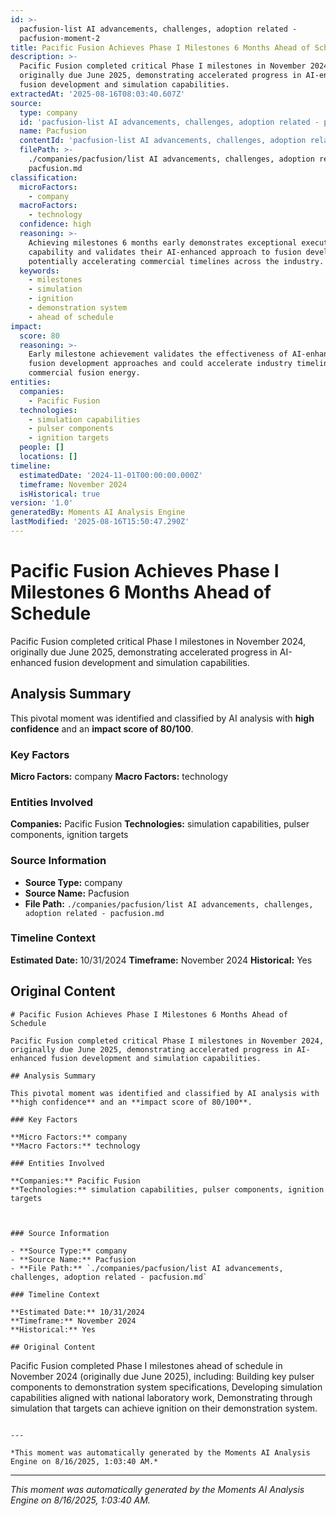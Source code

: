 ```yaml
---
id: >-
  pacfusion-list AI advancements, challenges, adoption related -
  pacfusion-moment-2
title: Pacific Fusion Achieves Phase I Milestones 6 Months Ahead of Schedule
description: >-
  Pacific Fusion completed critical Phase I milestones in November 2024,
  originally due June 2025, demonstrating accelerated progress in AI-enhanced
  fusion development and simulation capabilities.
extractedAt: '2025-08-16T08:03:40.607Z'
source:
  type: company
  id: 'pacfusion-list AI advancements, challenges, adoption related - pacfusion'
  name: Pacfusion
  contentId: 'pacfusion-list AI advancements, challenges, adoption related - pacfusion'
  filePath: >-
    ./companies/pacfusion/list AI advancements, challenges, adoption related -
    pacfusion.md
classification:
  microFactors:
    - company
  macroFactors:
    - technology
  confidence: high
  reasoning: >-
    Achieving milestones 6 months early demonstrates exceptional execution
    capability and validates their AI-enhanced approach to fusion development,
    potentially accelerating commercial timelines across the industry.
  keywords:
    - milestones
    - simulation
    - ignition
    - demonstration system
    - ahead of schedule
impact:
  score: 80
  reasoning: >-
    Early milestone achievement validates the effectiveness of AI-enhanced
    fusion development approaches and could accelerate industry timelines for
    commercial fusion energy.
entities:
  companies:
    - Pacific Fusion
  technologies:
    - simulation capabilities
    - pulser components
    - ignition targets
  people: []
  locations: []
timeline:
  estimatedDate: '2024-11-01T00:00:00.000Z'
  timeframe: November 2024
  isHistorical: true
version: '1.0'
generatedBy: Moments AI Analysis Engine
lastModified: '2025-08-16T15:50:47.290Z'
---
```

# Pacific Fusion Achieves Phase I Milestones 6 Months Ahead of Schedule

Pacific Fusion completed critical Phase I milestones in November 2024, originally due June 2025, demonstrating accelerated progress in AI-enhanced fusion development and simulation capabilities.

## Analysis Summary

This pivotal moment was identified and classified by AI analysis with **high confidence** and an **impact score of 80/100**.

### Key Factors

**Micro Factors:** company
**Macro Factors:** technology

### Entities Involved

**Companies:** Pacific Fusion
**Technologies:** simulation capabilities, pulser components, ignition targets



### Source Information

- **Source Type:** company
- **Source Name:** Pacfusion
- **File Path:** `./companies/pacfusion/list AI advancements, challenges, adoption related - pacfusion.md`

### Timeline Context

**Estimated Date:** 10/31/2024
**Timeframe:** November 2024
**Historical:** Yes

## Original Content

```
# Pacific Fusion Achieves Phase I Milestones 6 Months Ahead of Schedule

Pacific Fusion completed critical Phase I milestones in November 2024, originally due June 2025, demonstrating accelerated progress in AI-enhanced fusion development and simulation capabilities.

## Analysis Summary

This pivotal moment was identified and classified by AI analysis with **high confidence** and an **impact score of 80/100**.

### Key Factors

**Micro Factors:** company
**Macro Factors:** technology

### Entities Involved

**Companies:** Pacific Fusion
**Technologies:** simulation capabilities, pulser components, ignition targets



### Source Information

- **Source Type:** company
- **Source Name:** Pacfusion
- **File Path:** `./companies/pacfusion/list AI advancements, challenges, adoption related - pacfusion.md`

### Timeline Context

**Estimated Date:** 10/31/2024
**Timeframe:** November 2024
**Historical:** Yes

## Original Content

```
Pacific Fusion completed Phase I milestones ahead of schedule in November 2024 (originally due June 2025), including: Building key pulser components to demonstration system specifications, Developing simulation capabilities aligned with national laboratory work, Demonstrating through simulation that targets can achieve ignition on their demonstration system.
```

---

*This moment was automatically generated by the Moments AI Analysis Engine on 8/16/2025, 1:03:40 AM.*

```

---

*This moment was automatically generated by the Moments AI Analysis Engine on 8/16/2025, 1:03:40 AM.*
